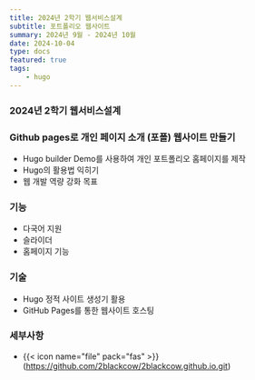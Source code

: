 ```yaml
---
title: 2024년 2학기 웹서비스설계 
subtitle: 포트폴리오 웹사이트
summary: 2024년 9월 - 2024년 10월
date: 2024-10-04
type: docs
featured: true
tags:
    - hugo
---
```


### 2024년 2학기 웹서비스설계 
### Github pages로 개인 페이지 소개 (포폴) 웹사이트 만들기

-  Hugo builder Demo를 사용하여 개인 포트폴리오 홈페이지를 제작
-  Hugo의 활용법 익히기
-  웹 개발 역량 강화 목표

### 기능

- 다국어 지원
- 슬라이더
- 홈페이지 기능

### 기술

- Hugo 정적 사이트 생성기 활용
- GitHub Pages를 통한 웹사이트 호스팅

### 세부사항
- {{< icon name="file" pack="fas" >}}(https://github.com/2blackcow/2blackcow.github.io.git)

